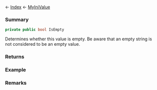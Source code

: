 ← [Index](Api-Index) ← [MyIniValue](VRage.Game.ModAPI.Ingame.Utilities.MyIniValue)

### Summary

```csharp
private public bool IsEmpty
```

Determines whether this value is empty. Be aware that an empty string is not considered to be an empty value.

### Returns

### Example

### Remarks

